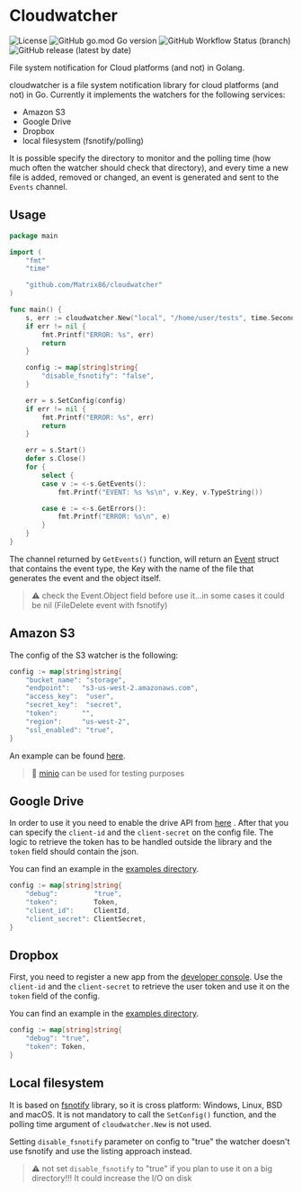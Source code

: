 # Cloudwatcher
![License](https://img.shields.io/github/license/Matrix86/cloudwatcher) ![GitHub go.mod Go version](https://img.shields.io/github/go-mod/go-version/Matrix86/cloudwatcher) ![GitHub Workflow Status (branch)](https://img.shields.io/github/workflow/status/Matrix86/cloudwatcher/Build%20and%20Test/main) ![GitHub release (latest by date)](https://img.shields.io/github/v/release/Matrix86/cloudwatcher?color=red) 

File system notification for Cloud platforms (and not) in Golang.

cloudwatcher is a file system notification library for cloud platforms (and not) in Go. 
Currently it implements the watchers for the following services:
- Amazon S3
- Google Drive
- Dropbox
- local filesystem (fsnotify/polling)

It is possible specify the directory to monitor and the polling time (how much often the watcher should check that directory), 
and every time a new file is added, removed or changed, an event is generated and sent to the `Events` channel.

## Usage

```go
package main

import (
	"fmt"
	"time"

	"github.com/Matrix86/cloudwatcher"
)

func main() {
	s, err := cloudwatcher.New("local", "/home/user/tests", time.Second)
	if err != nil {
		fmt.Printf("ERROR: %s", err)
		return
	}

	config := map[string]string{
		"disable_fsnotify": "false",
	}

	err = s.SetConfig(config)
	if err != nil {
		fmt.Printf("ERROR: %s", err)
		return
	}

	err = s.Start()
	defer s.Close()
	for {
		select {
		case v := <-s.GetEvents():
			fmt.Printf("EVENT: %s %s\n", v.Key, v.TypeString())

		case e := <-s.GetErrors():
			fmt.Printf("ERROR: %s\n", e)
		}
	}
}
```

The channel returned by `GetEvents()` function, will return an [Event](event.go) struct that contains the event type, the Key
with the name of the file that generates the event and the object itself.

> :warning: check the Event.Object field before use it...in some cases it could be nil (FileDelete event with fsnotify)  

## Amazon S3

The config of the S3 watcher is the following:

```go
config := map[string]string{
    "bucket_name": "storage",
    "endpoint":   "s3-us-west-2.amazonaws.com",
    "access_key":  "user",
    "secret_key":  "secret",
    "token":      "",
    "region":     "us-west-2",
    "ssl_enabled": "true",
}
```

An example can be found [here](examples/s3/s3.go).

> :gem: [minio](https://docs.min.io/docs/minio-quickstart-guide.html) can be used for testing purposes

## Google Drive

In order to use it you need to enable the drive API from [here](https://developers.google.com/drive/api/v3/enable-drive-api) .
After that you can specify the `client-id` and the `client-secret` on the config file. 
The logic to retrieve the token has to be handled outside the library and the `token` field should contain the json. 

You can find an example in the [examples directory](examples/gdrive/gdrive.go). 

```go
config := map[string]string{
    "debug":         "true",
    "token":         Token,
    "client_id":     ClientId,
    "client_secret": ClientSecret,
}
```

## Dropbox

First, you need to register a new app from the [developer console](https://www.dropbox.com/developers/).
Use the `client-id` and the `client-secret` to retrieve the user token and use it on the `token` field of the config.

You can find an example in the [examples directory](examples/dropbox/dropbox.go). 

```go
config := map[string]string{
    "debug": "true",
    "token": Token,
}
```

## Local filesystem

It is based on [fsnotify](https://github.com/fsnotify/fsnotify) library, so it is cross platform: Windows, Linux, BSD and macOS.
It is not mandatory to call the `SetConfig()` function, and the polling time argument of `cloudwatcher.New` is not used.

Setting `disable_fsnotify` parameter on config to "true" the watcher doesn't use fsnotify and use the listing approach instead.

> :warning: not set `disable_fsnotify` to "true" if you plan to use it on a big directory!!! It could increase the I/O on disk